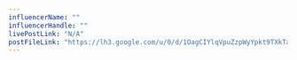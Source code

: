 ```yaml
---
influencerName: ""
influencerHandle: ""
livePostLink: "N/A"
postFileLink: "https://lh3.google.com/u/0/d/1OagCIYlqVpuZzpWyYpkt9TXkTau2lSey"
---
```

